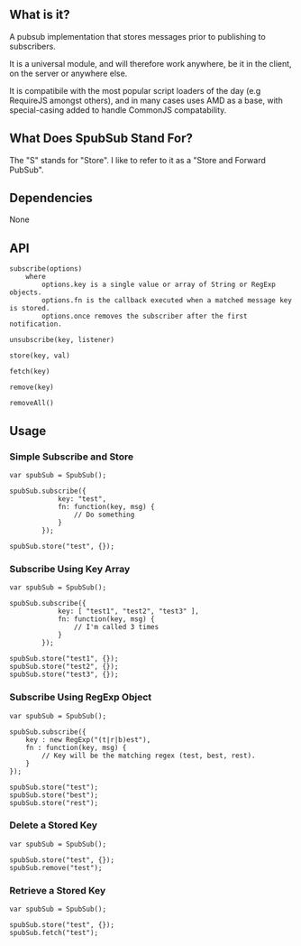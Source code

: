 ## What is it?

A pubsub implementation that stores messages prior to publishing to 
subscribers.  

It is a universal module, and will therefore work anywhere, be it in the 
client, on the server or anywhere else.

It is compatibile with the most popular script loaders of the day 
(e.g RequireJS amongst others), and in many cases uses AMD as a base, 
with special-casing added to handle CommonJS compatability.

## What Does SpubSub Stand For?

The "S" stands for "Store".  I like to refer to it as a "Store and Forward 
PubSub".

## Dependencies

None

## API

```
subscribe(options)
	where 
		options.key is a single value or array of String or RegExp objects.
		options.fn is the callback executed when a matched message key is stored.
		options.once removes the subscriber after the first notification.

unsubscribe(key, listener)
		
store(key, val)	

fetch(key)

remove(key)

removeAll()	 
```

## Usage

### Simple Subscribe and Store
```
var spubSub = SpubSub();

spubSub.subscribe({
			key: "test",
			fn: function(key, msg) {
				// Do something
			}
		});
		
spubSub.store("test", {});		
```

### Subscribe Using Key Array
```
var spubSub = SpubSub();

spubSub.subscribe({
			key: [ "test1", "test2", "test3" ],
			fn: function(key, msg) {
				// I'm called 3 times
			}
		});		
		
spubSub.store("test1", {});
spubSub.store("test2", {});
spubSub.store("test3", {});		
```

### Subscribe Using RegExp Object
```
var spubSub = SpubSub();

spubSub.subscribe({
	key : new RegExp("(t|r|b)est"),
	fn : function(key, msg) {
		// Key will be the matching regex (test, best, rest).
	}
});

spubSub.store("test");
spubSub.store("best");
spubSub.store("rest");		
```



### Delete a Stored Key
```
var spubSub = SpubSub();
		
spubSub.store("test", {});
spubSub.remove("test");
```

### Retrieve a Stored Key
```
var spubSub = SpubSub();
		
spubSub.store("test", {});
spubSub.fetch("test");
```